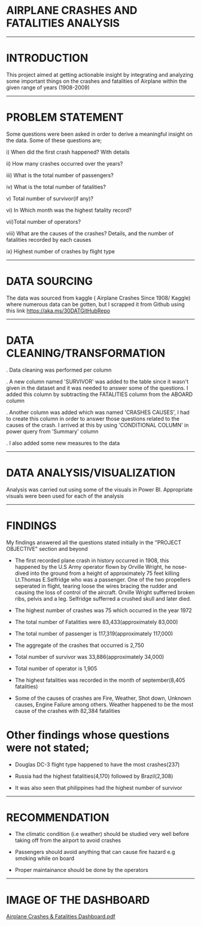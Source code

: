 # AIRPLANE CRASHES AND FATALITIES ANALYSIS

----

# INTRODUCTION


 This project aimed at getting actionable insight by integrating and analyzing some important things on the crashes and fatalities of Airplane within the given range of years (1908-2009)
 

----

# PROBLEM STATEMENT


Some questions were been asked in order to derive a meaningful insight on the data. Some of these questions are;

i) When did the first crash happened? With details

ii) How many crashes occurred over the years?

iii) What is the total number of passengers?

iv) What is the total number of fatalities?

v) Total number of survivor(if any)?

vi) In Which month was the highest fatality record?

vii)Total number of operators?

viii) What are the causes of the crashes? Details, and the number of fatalities recorded by each causes

ix) Highest number of crashes by flight type


----

# DATA SOURCING


The data was sourced from kaggle ( Airplane Crashes Since 1908/ Kaggle) where numerous data can be gotten, but I scrapped it from Github using this link https://aka.ms/30DATGitHubRepo

---

# DATA CLEANING/TRANSFORMATION


. Data cleaning was performed per column

. A new column named 'SURVIVOR' was added to the table since it wasn't given in the dataset and it was needed to answer some of the questions. I added this column by subtracting the FATALITIES column from the ABOARD column

. Another column was added which was named 'CRASHES CAUSES', I had to create this column in order to answer those questions related to the causes of the crash. I arrived at this by using 'CONDITIONAL COLUMN' in power query from 'Summary' column

. I also added some new measures to the data

----

# DATA ANALYSIS/VISUALIZATION


Analysis was carried out using some of the visuals in Power BI. Appropriate visuals were been used for each of the analysis

----

# FINDINGS


My findings answered all the questions stated initially in the "PROJECT OBJECTIVE" section and beyond

- The first recorded plane crash in history occurred in 1908, this happened by the U.S Army operator flown by Orville Wright, he nose-dived into the ground from a height of approximately 75 feet killing Lt.Thomas E.Selfridge who was a passenger. One of the two propellers seperated in flight, tearing loose the wires bracing the rudder and causing the loss of control of the aircraft. Orville Wright sufferred broken ribs, pelvis and a leg. Selfridge sufferred a crushed skull and later died.

- The highest number of crashes was 75 which occurred in the year 1972
 
- The total number of Fatalities were 83,433(approximately 83,000)

- The total number of passenger is 117,319(approximately 117,000)

- The aggregate of the crashes that occurred is 2,750
 
- Total number of survivor was 33,886(approximately 34,000)

- Total number of operator is 1,905

- The highest fatalities was recorded in the month of september(8,405 fatalities) 

- Some of the causes of crashes are Fire, Weather, Shot down, Unknown causes, Engine Failure among others. Weather happened to be the most cause of the crashes with 82,384 fatalities

# Other findings whose questions were not stated;

- Douglas DC-3 flight type happened to have the most crashes(237)
 
- Russia had the highest fatalities(4,170) followed by Brazil(2,308)

- It was also seen that philippines had the highest number of survivor
----

# RECOMMENDATION


- The climatic condition (i.e weather) should be studied very well before taking off from the airport to avoid crashes

- Passengers should avoid anything that can cause fire hazard e.g smoking while on board

- Proper maintainance should be done by the operators

----

# IMAGE OF THE DASHBOARD

[Airplane Crashes & Fatalities Dashboard.pdf](https://github.com/Meenah001/Airplane-Crashes-Fatalities-Analysis/files/11560307/Airplane.Crashes.Fatalities.Dashboard.pdf)


